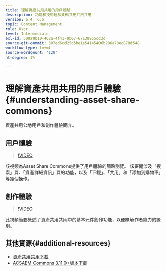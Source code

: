```yaml
---
title: 理解資產共用共用的用戶體驗
description: 功能和技術理解資料共用共用共用
version: 6.4, 6.5
topic: Content Management
role: User
level: Intermediate
exl-id: 500a9b10-462a-4f41-9b07-67138955cc3d
source-git-commit: 307ed6cd25d5be1e54145406b206a78ec878d548
workflow-type: tm+mt
source-wordcount: '128'
ht-degree: 1%

---
```


# 理解資產共用共用的用戶體驗{#understanding-asset-share-commons}

資產共用公地用戶和創作體驗簡介。

## 用戶體驗

>[!VIDEO](https://video.tv.adobe.com/v/20497/?quality=9&learn=on)

該視頻為Asset Share Commons提供了用戶體驗的簡略瀏覽。 該審閱涉及「搜索」頁、「資產詳細資訊」頁的功能，以及「下載」、「共用」和「添加到購物車」等幾個操作。

## 創作體驗

>[!VIDEO](https://video.tv.adobe.com/v/20498/?quality=9&learn=on)

此視頻簡要概述了資產共用共用中的基本元件創作功能，以便瞭解作者能力的級別。

## 其他資源{#additional-resources}

* [資產共用共用下載](https://github.com/Adobe-Marketing-Cloud/asset-share-commons/releases)
* [ACSAEM Commons 3.11.0+版本下載](https://github.com/Adobe-Consulting-Services/acs-aem-commons/releases)
